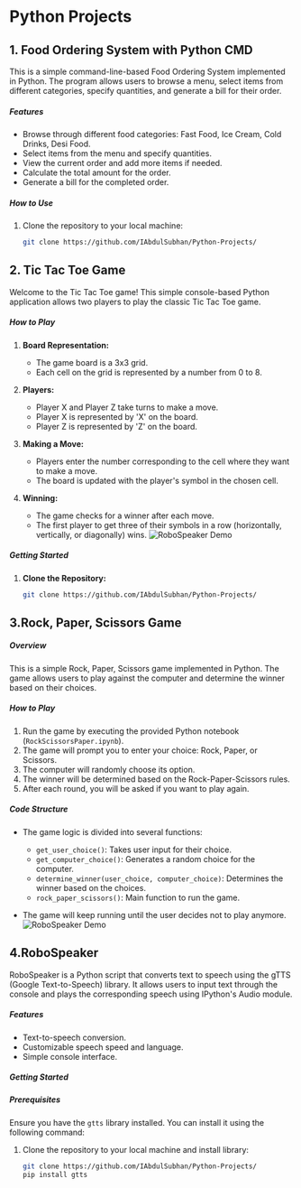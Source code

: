 # Python Projects

## 1. Food Ordering System with Python CMD

This is a simple command-line-based Food Ordering System implemented in Python. The program allows users to browse a menu, select items from different categories, specify quantities, and generate a bill for their order.

##### Features

- Browse through different food categories: Fast Food, Ice Cream, Cold Drinks, Desi Food.
- Select items from the menu and specify quantities.
- View the current order and add more items if needed.
- Calculate the total amount for the order.
- Generate a bill for the completed order.

##### How to Use

1. Clone the repository to your local machine:

   ```bash
   git clone https://github.com/IAbdulSubhan/Python-Projects/

## 2. Tic Tac Toe Game

Welcome to the Tic Tac Toe game! This simple console-based Python application allows two players to play the classic Tic Tac Toe game.

##### How to Play

1. **Board Representation:**
   - The game board is a 3x3 grid.
   - Each cell on the grid is represented by a number from 0 to 8.

2. **Players:**
   - Player X and Player Z take turns to make a move.
   - Player X is represented by 'X' on the board.
   - Player Z is represented by 'Z' on the board.

3. **Making a Move:**
   - Players enter the number corresponding to the cell where they want to make a move.
   - The board is updated with the player's symbol in the chosen cell.

4. **Winning:**
   - The game checks for a winner after each move.
   - The first player to get three of their symbols in a row (horizontally, vertically, or diagonally) wins.
      ![RoboSpeaker Demo](https://github.com/IAbdulSubhan/project-demo/blob/main/tictactoe.gif)

##### Getting Started

1. **Clone the Repository:**
   ```bash
   git clone https://github.com/IAbdulSubhan/Python-Projects/

## 3.Rock, Paper, Scissors Game

##### Overview

This is a simple Rock, Paper, Scissors game implemented in Python. The game allows users to play against the computer and determine the winner based on their choices.

##### How to Play

1. Run the game by executing the provided Python notebook (`RockScissorsPaper.ipynb`).
2. The game will prompt you to enter your choice: Rock, Paper, or Scissors.
3. The computer will randomly choose its option.
4. The winner will be determined based on the Rock-Paper-Scissors rules.
5. After each round, you will be asked if you want to play again.

##### Code Structure

- The game logic is divided into several functions:
  - `get_user_choice()`: Takes user input for their choice.
  - `get_computer_choice()`: Generates a random choice for the computer.
  - `determine_winner(user_choice, computer_choice)`: Determines the winner based on the choices.
  - `rock_paper_scissors()`: Main function to run the game.

- The game will keep running until the user decides not to play anymore.
  ![RoboSpeaker Demo](https://github.com/IAbdulSubhan/project-demo/blob/main/rs-paper.gif)


## 4.RoboSpeaker

RoboSpeaker is a Python script that converts text to speech using the gTTS (Google Text-to-Speech) library. It allows users to input text through the console and plays the corresponding speech using IPython's Audio module.

##### Features

- Text-to-speech conversion.
- Customizable speech speed and language.
- Simple console interface.

##### Getting Started

##### Prerequisites

Ensure you have the `gtts` library installed. You can install it using the following command:

1. Clone the repository to your local machine and install library:

   ```bash
   git clone https://github.com/IAbdulSubhan/Python-Projects/
   pip install gtts







